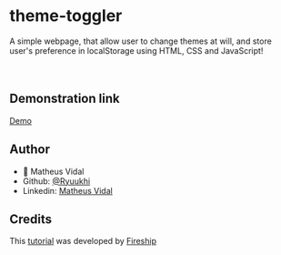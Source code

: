 # theme-toggler
A simple webpage, that allow user to change themes at will, and store user's preference in localStorage using HTML, CSS and JavaScript!
<br><br><br>

## Demonstration link
<a href='https://rawcdn.githack.com/matheuscubas/theme-toggler/4489d8fa009c10d6a7acdd95fea963318ecfbd45/theme-toggler/index.html'>Demo</a>

 ## Author
 - :bust_in_silhouette: Matheus Vidal
  - Github: [@Ryuukhi](https://github.com/Ryuukhi)
  - Linkedin:  [Matheus Vidal](https://www.linkedin.com/in/matheusvcubas)
  
  ## Credits
This <a href="https://www.youtube.com/watch?v=rXuHGLzSmSE&list=PL0vfts4VzfNjfHKRKkMjm_xUXglH6HtL1&index=1">tutorial</a> was developed by <a href=https://github.com/fireship-io>Fireship</a>
